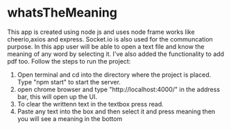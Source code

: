 # whatsTheMeaning
This app is created using node js and uses node frame works like cheerio,axios and express. Socket.io is also used for the communcation purpose. In this app user will be able to open a text file and know the meaning of any word by selecting it. I've also added the functionality to add pdf too.
Follow the steps to run the project:
1. Open terminal and cd into the directory where the project is placed. Type "npm start" to start the server.
2. open chrome browser and type "http://localhost:4000/" in the address bar, this will open up the UI.
3. To clear the writtenn text in the textbox press read.
4. Paste any text into the box and then select it and press meaning then you will see a meaning in the bottom
